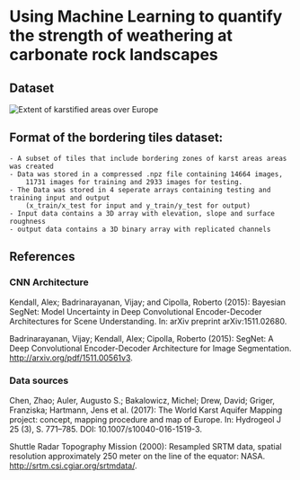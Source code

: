 # Using Machine Learning to quantify the strength of weathering at carbonate rock landscapes

## Dataset

![Extent of karstified areas over Europe](./images/map_of_europe.png)

## Format of the bordering tiles dataset:

    - A subset of tiles that include bordering zones of karst areas areas was created
    - Data was stored in a compressed .npz file containing 14664 images, 
		11731 images for training and 2933 images for testing.
    - The Data was stored in 4 seperate arrays containing testing and training input and output 
		(x_train/x_test for input and y_train/y_test for output)
    - Input data contains a 3D array with elevation, slope and surface roughness
    - output data contains a 3D binary array with replicated channels
	
## References

### CNN Architecture

Kendall, Alex; Badrinarayanan, Vijay; and Cipolla, Roberto (2015): Bayesian SegNet: Model Uncertainty in Deep Convolutional Encoder-Decoder Architectures for Scene Understanding.
In: arXiv preprint arXiv:1511.02680.

Badrinarayanan, Vijay; Kendall, Alex; Cipolla, Roberto (2015): SegNet: A Deep Convolutional Encoder-Decoder Architecture for Image Segmentation.
http://arxiv.org/pdf/1511.00561v3.

### Data sources

Chen, Zhao; Auler, Augusto S.; Bakalowicz, Michel; Drew, David; Griger, Franziska; Hartmann, Jens et al. (2017): The World Karst Aquifer Mapping project: concept, mapping procedure and map of Europe. 
In: Hydrogeol J 25 (3), S. 771–785. DOI: 10.1007/s10040-016-1519-3.

Shuttle Radar Topography Mission (2000): Resampled SRTM data, spatial resolution approximately 250 meter on the line of the equator: NASA. 
http://srtm.csi.cgiar.org/srtmdata/.